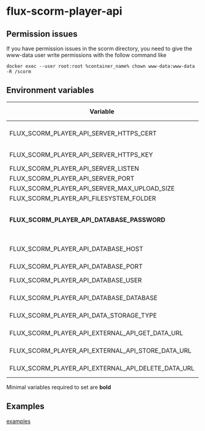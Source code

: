 # flux-scorm-player-api

## Permission issues

If you have permission issues in the scorm directory, you need to give the www-data user write permissions with the follow command like

```shell
docker exec --user root:root %container_name% chown www-data:www-data -R /scorm
```

## Environment variables

| Variable | Description | Default value |
| -------- | ----------- | ------------- |
| FLUX_SCORM_PLAYER_API_SERVER_HTTPS_CERT | Path to HTTPS certificate file<br>Set this will enable listen on HTTPS<br>Should be on a volume | - |
| FLUX_SCORM_PLAYER_API_SERVER_HTTPS_KEY | Path to HTTPS key file<br>Should be on a volume | - |
| FLUX_SCORM_PLAYER_API_SERVER_LISTEN | Listen IP | 0.0.0.0 |
| FLUX_SCORM_PLAYER_API_SERVER_PORT | Listen port | 9501 |
| FLUX_SCORM_PLAYER_API_SERVER_MAX_UPLOAD_SIZE | Maximal file upload size | 104857600 |
| FLUX_SCORM_PLAYER_API_FILESYSTEM_FOLDER | Scorm directory | /scorm |
| **FLUX_SCORM_PLAYER_API_DATABASE_PASSWORD** | MongoDB password<br>Use *FLUX_SCORM_PLAYER_API_DATABASE_PASSWORD_FILE* for docker secrets | - |
| FLUX_SCORM_PLAYER_API_DATABASE_HOST | MongoDB host | scorm-player-database |
| FLUX_SCORM_PLAYER_API_DATABASE_PORT | MongoDB port | 27017 |
| FLUX_SCORM_PLAYER_API_DATABASE_USER | MongoDB user name | scorm-player |
| FLUX_SCORM_PLAYER_API_DATABASE_DATABASE | MongoDB database name | scorm-player |
| FLUX_SCORM_PLAYER_API_DATA_STORAGE_TYPE | Data storage type<br>database or external_api | database |
| FLUX_SCORM_PLAYER_API_EXTERNAL_API_GET_DATA_URL | External api data storage get url<br>You can use {scorm_id} and {user_id} placeholders | - |
| FLUX_SCORM_PLAYER_API_EXTERNAL_API_STORE_DATA_URL | External api data storage store url<br>You can use {scorm_id} and {user_id} placeholders | - |
| FLUX_SCORM_PLAYER_API_EXTERNAL_API_DELETE_DATA_URL | External api data storage delete url<br>You can use {scorm_id} placeholder | - |

Minimal variables required to set are **bold**

## Examples

[examples](examples)
